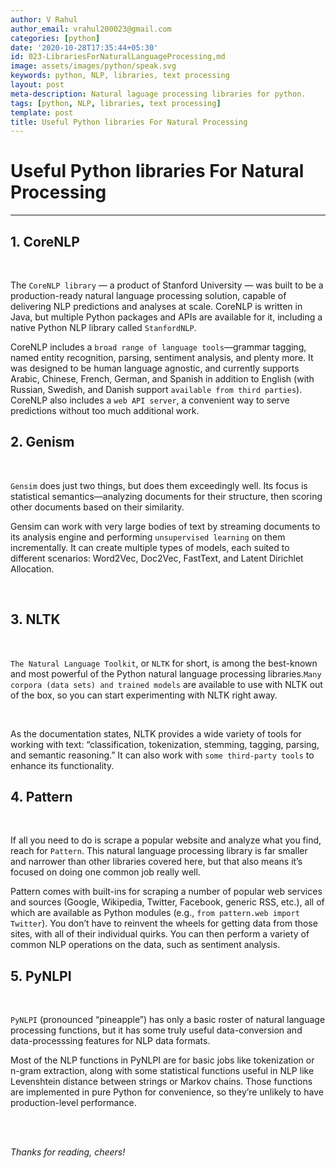 ```yaml
---
author: V Rahul
author_email: vrahul200023@gmail.com
categories: [python]
date: '2020-10-28T17:35:44+05:30'
id: 023-LibrariesForNaturalLanguageProcessing,md
image: assets/images/python/speak.svg
keywords: python, NLP, libraries, text processing
layout: post
meta-description: Natural laguage processing libraries for python.
tags: [python, NLP, libraries, text processing]
template: post
title: Useful Python libraries For Natural Processing
---
```






# Useful Python libraries For Natural Processing



***



## 1. CoreNLP

<br>



The `CoreNLP library` — a product of Stanford University — was built to be a production-ready natural language processing solution, capable of delivering NLP predictions and analyses at scale. CoreNLP is written in Java, but multiple Python packages and APIs are available for it, including a native Python NLP library called `StanfordNLP`.



CoreNLP includes a `broad range of language tools`—grammar tagging, named entity recognition, parsing, sentiment analysis, and plenty more. It was designed to be human language agnostic, and currently supports Arabic, Chinese, French, German, and Spanish in addition to English (with Russian, Swedish, and Danish support `available from third parties`). CoreNLP also includes a `web API server`, a convenient way to serve predictions without too much additional work.





## 2. Genism



<br>



`Gensim` does just two things, but does them exceedingly well. Its focus is statistical semantics—analyzing documents for their structure, then scoring other documents based on their similarity.



Gensim can work with very large bodies of text by streaming documents to its analysis engine and performing `unsupervised learning` on them incrementally. It can create multiple types of models, each suited to different scenarios: Word2Vec, Doc2Vec, FastText, and Latent Dirichlet Allocation.



<br>





## 3. NLTK



<br>



`The Natural Language Toolkit`, or `NLTK` for short, is among the best-known and most powerful of the Python natural language processing libraries.`Many corpora (data sets) and trained models` are available to use with NLTK out of the box, so you can start experimenting with NLTK right away.



<br>





As the documentation states, NLTK provides a wide variety of tools for working with text: “classification, tokenization, stemming, tagging, parsing, and semantic reasoning.” It can also work with `some third-party tools` to enhance its functionality.





## 4. Pattern

<br>

   If all you need to do is scrape a popular website and analyze what you find, reach for `Pattern`. This natural language processing library is far smaller and narrower than other libraries covered here, but that also means it’s focused on doing one common job really well.



Pattern comes with built-ins for scraping a number of popular web services and sources (Google, Wikipedia, Twitter, Facebook, generic RSS, etc.), all of which are available as Python modules (e.g., `from pattern.web import Twitter`). You don’t have to reinvent the wheels for getting data from those sites, with all of their individual quirks. You can then perform a variety of common NLP operations on the data, such as sentiment analysis.



## 5. PyNLPI



<br>



`PyNLPI` (pronounced “pineapple”) has only a basic roster of natural language processing functions, but it has some truly useful data-conversion and data-processsing features for NLP data formats.



Most of the NLP functions in PyNLPI are for basic jobs like tokenization or n-gram extraction, along with some statistical functions useful in NLP like Levenshtein distance between strings or Markov chains. Those functions are implemented in pure Python for convenience, so they’re unlikely to have production-level performance.

<br>

<br>



*Thanks for reading, cheers!*